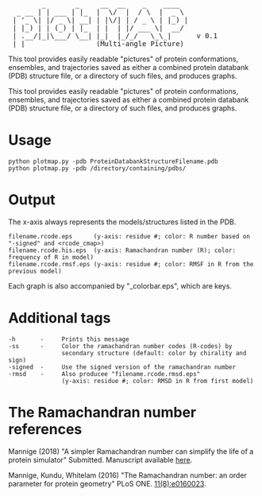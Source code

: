 <pre>        _       _     __  __    _    ____  
  _ __ | | ___ | |_  |  \/  |  / \  |  _ \ 
 | '_ \| |/ _ \| __| | |\/| | / _ \ | |_) |
 | |_) | | (_) | |_  | |  | |/ ___ \|  __/ 
 | .__/|_|\___/ \__| |_|  |_/_/   \_\_|      v 0.1
 |_|                 (Multi-angle Picture)
</pre>
This tool provides easily readable "pictures" of protein conformations, 
ensembles, and trajectories saved as either a combined protein databank 
(PDB) structure file, or a directory of such files, and produces graphs.

This tool provides easily readable "pictures" of protein conformations, 
ensembles, and trajectories saved as either a combined protein databank 
(PDB) structure file, or a directory of such files, and produces graphs.

# Usage
```
python plotmap.py -pdb ProteinDatabankStructureFilename.pdb
python plotmap.py -pdb /directory/containing/pdbs/
```

# Output 

The x-axis always represents the models/structures listed in the PDB.
```
filename.rcode.eps      (y-axis: residue #; color: R number based on "-signed" and <rcode_cmap>)
filename.rcode.his.eps  (y-axis: Ramachandran number (R); color: frequency of R in model)
filename.rcode.rmsf.eps (y-axis: residue #; color: RMSF in R from the previous model)
```
Each graph is also accompanied by "_colorbar.eps", which are keys.

# Additional tags
```
-h       -     Prints this message
-ss      -     Color the ramachandran number codes (R-codes) by
               secondary structure (default: color by chirality and sign)
-signed  -     Use the signed version of the ramachandran number
-rmsd    -     Also producee "filename.rcode.rmsd.eps"
               (y-axis: residue #; color: RMSD in R from first model)
```


# The Ramachandran number references

Mannige (2018) "A simpler Ramachandran number can simplify the life of a protein simulator" Submitted. Manuscript available [here](manuscript/plotmap.pdf).

Mannige, Kundu, Whitelam (2016) "The Ramachandran number: an order parameter for protein geometry" 
PLoS ONE. [11(8):e0160023](http://journals.plos.org/plosone/article?id=10.1371/journal.pone.0160023).

